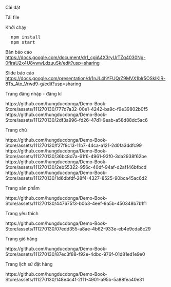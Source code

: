 <p>Cài đặt</p>
<p>Tải file</p>
<p>Khởi chạy</p>
<pre>
  npm install
  npm start
</pre>

Bản báo cáo
https://docs.google.com/document/d/1_cgjA4X3ryUrTZq4030Ng-0fIraU2x4U8vwwLdzuuSk/edit?usp=sharing

Slide báo cáo
https://docs.google.com/presentation/d/1nJL4hYFUQrZ9MVX1blr5OSkIKIR-8Ts_Ato_Vrwd9-g/edit?usp=sharing
  
<p>Trang đăng nhập - đăng kí</p>
https://github.com/hungducdonga/Demo-Book-Store/assets/111270130/777d7a32-00e1-4242-ba9c-f9e39802b0f5
https://github.com/hungducdonga/Demo-Book-Store/assets/111270130/2df3a996-fd26-47d1-9eab-a58d88dc5ac6

<p>Trang chủ</p>
https://github.com/hungducdonga/Demo-Book-Store/assets/111270130/f27f8c13-11b7-44ca-a121-2d0fa3ddfc99
https://github.com/hungducdonga/Demo-Book-Store/assets/111270130/36bc8d7a-61f6-4961-93f0-3da2938f62be
https://github.com/hungducdonga/Demo-Book-Store/assets/111270130/2eb55322-956c-40df-94af-d2af146bfbcd
https://github.com/hungducdonga/Demo-Book-Store/assets/111270130/1d6dbfdf-28f4-4327-8525-90bca45ac6d2

<p>Trang sản phẩm</p>
https://github.com/hungducdonga/Demo-Book-Store/assets/111270130/447675f3-b0b3-4eef-9a5b-450348b7b1f1

<p>Trang yêu thích</p> 
https://github.com/hungducdonga/Demo-Book-Store/assets/111270130/07edd355-a8ae-4b62-933e-eb4e9cda8c29

<p>Trang giỏ hàng</p> 
https://github.com/hungducdonga/Demo-Book-Store/assets/111270130/87ec3f88-f92e-4dbc-976f-01d81ed1e9e0

<p>Trang lịch sử đặt hàng</p> 
https://github.com/hungducdonga/Demo-Book-Store/assets/111270130/148e4c4f-2f11-4901-a95b-5a88fea40e31
